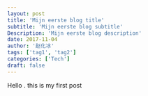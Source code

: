 ```yaml
---
layout: post
title: 'Mijn eerste blog title'
subtitle: 'Mijn eerste blog subtitle'
Description: 'Mijn eerste blog description'
date: 2017-11-04
author: '赵化冰'
tags: ['tag1', 'tag2']
categories: ['Tech']
draft: false
---
```


Hello . this is my first post
